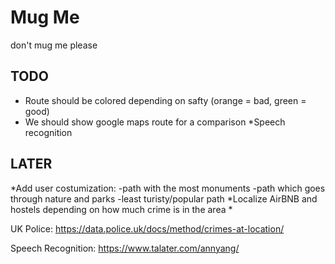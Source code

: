 # Mug Me

don't mug me please


## TODO

 * Route should be colored depending on safty (orange = bad, green = good)
 * We should show google maps route for a comparison
 *Speech recognition


## LATER
 *Add user costumization:
    -path with the most monuments
    -path which goes through nature and parks
    -least turisty/popular path
 *Localize AirBNB and hostels depending on how much crime is in the area
 *
 
 UK Police:
 https://data.police.uk/docs/method/crimes-at-location/

Speech Recognition:
https://www.talater.com/annyang/
